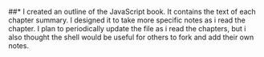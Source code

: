 ##* I created an outline of the JavaScript book.  It contains the text of each chapter summary.  I designed it to take more specific notes as i read the chapter.  I plan to periodically update the file as i read the chapters, but i also thought the shell would be useful for others to fork and add their own notes.

